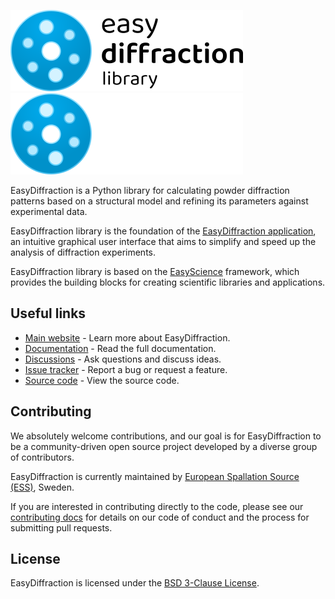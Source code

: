 ![](https://raw.githubusercontent.com/EasyScience/EasyDiffraction/master/resources/images/EasyDiffractionLib-logo_lightmode.svg#gh-light-mode-only)
![](https://raw.githubusercontent.com/EasyScience/EasyDiffraction/master/resources/images/EasyDiffractionLib-logo_darkmode.svg#gh-dark-mode-only)

EasyDiffraction is a Python library for calculating powder diffraction patterns
based on a structural model and refining its parameters against experimental
data.

EasyDiffraction library is the foundation of the [EasyDiffraction application],
an intuitive graphical user interface that aims to simplify and speed up the
analysis of diffraction experiments.

EasyDiffraction library is based on the [EasyScience] framework, which provides the building blocks for creating scientific libraries and applications.

## Useful links

- [Main website] - Learn more about EasyDiffraction.
- [Documentation] - Read the full documentation.
- [Discussions] - Ask questions and discuss ideas.
- [Issue tracker] - Report a bug or request a feature.
- [Source code] - View the source code.

## Contributing

We absolutely welcome contributions, and our goal is for EasyDiffraction to be a
community-driven open source project developed by a diverse group of
contributors.

EasyDiffraction is currently maintained by [European Spallation Source (ESS)],
Sweden.

If you are interested in contributing directly to the code, please see our
[contributing docs] for details on our code of conduct and the process for
submitting pull requests.

## License

EasyDiffraction is licensed under the [BSD 3-Clause License].

<!-- prettier-ignore-start -->
[BSD 3-Clause License]: https://raw.githubusercontent.com/EasyScience/EasyDiffractionLib/master/LICENSE
[Issue tracker]: https://github.com/EasyScience/EasyDiffractionLib/issues
[contributing docs]: https://raw.githubusercontent.com/EasyScience/EasyDiffractionLib/master/CONTRIBUTING.md
[Discussions]: https://github.com/EasyScience/EasyDiffractionLib/discussions
[Documentation]: https://docs.easydiffraction.org/lib
[EasyDiffraction application]: https://github.com/EasyScience/EasyDiffractionApp
[EasyScience]: https://easyscience.software
[European Spallation Source (ESS)]: https://ess.eu
[Source code]: https://github.com/EasyScience/EasyDiffractionLib
[Main website]: https://easydiffraction.org
<!-- prettier-ignore-end -->

